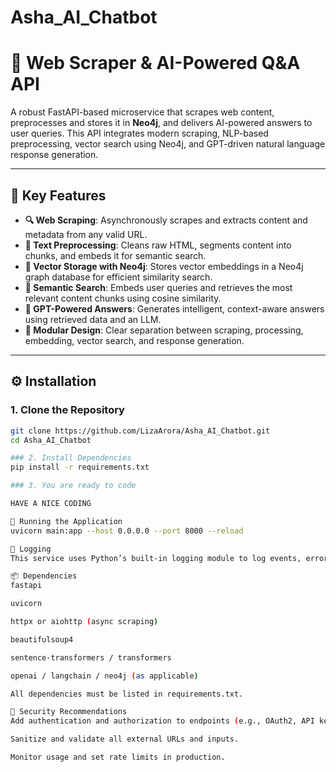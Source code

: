 # Asha_AI_Chatbot
# 📘 Web Scraper & AI-Powered Q&A API

A robust FastAPI-based microservice that scrapes web content, preprocesses and stores it in **Neo4j**, and delivers AI-powered answers to user queries. This API integrates modern scraping, NLP-based preprocessing, vector search using Neo4j, and GPT-driven natural language response generation.

---

## 📌 Key Features

- **🔍 Web Scraping**: Asynchronously scrapes and extracts content and metadata from any valid URL.
- **🧼 Text Preprocessing**: Cleans raw HTML, segments content into chunks, and embeds it for semantic search.
- **🧠 Vector Storage with Neo4j**: Stores vector embeddings in a Neo4j graph database for efficient similarity search.
- **🔎 Semantic Search**: Embeds user queries and retrieves the most relevant content chunks using cosine similarity.
- **💬 GPT-Powered Answers**: Generates intelligent, context-aware answers using retrieved data and an LLM.
- **🧩 Modular Design**: Clear separation between scraping, processing, embedding, vector search, and response generation.


---
## ⚙️ Installation

### 1. Clone the Repository

```bash
git clone https://github.com/LizaArora/Asha_AI_Chatbot.git
cd Asha_AI_Chatbot

### 2. Install Dependencies
pip install -r requirements.txt

### 3. You are ready to code

HAVE A NICE CODING

🚀 Running the Application
uvicorn main:app --host 0.0.0.0 --port 8000 --reload

📒 Logging
This service uses Python’s built-in logging module to log events, errors, and key actions throughout the scraping and Q&A pipeline.

📦 Dependencies
fastapi

uvicorn

httpx or aiohttp (async scraping)

beautifulsoup4

sentence-transformers / transformers

openai / langchain / neo4j (as applicable)

All dependencies must be listed in requirements.txt.

🔐 Security Recommendations
Add authentication and authorization to endpoints (e.g., OAuth2, API key).

Sanitize and validate all external URLs and inputs.

Monitor usage and set rate limits in production.




